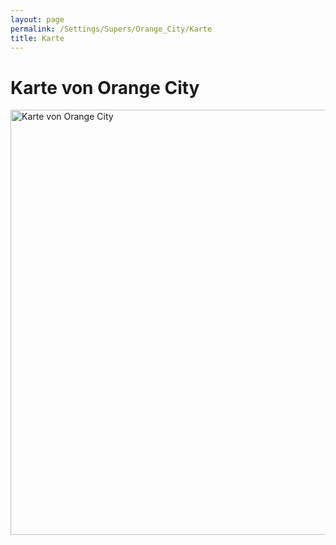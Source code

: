 ```yaml
---
layout: page
permalink: /Settings/Supers/Orange_City/Karte
title: Karte
---
```


# Karte von Orange City

<div class="overflow-auto">
<img alt="Karte von Orange City" width="1018" height="680" src="{{ site.baseurl }}/assets/images/karten/OrangeCity.png"/>
</div>
